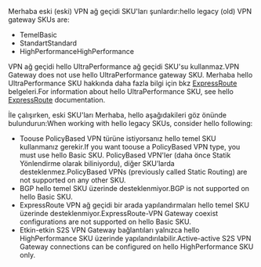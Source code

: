 <span data-ttu-id="8206a-101">Merhaba eski (eski) VPN ağ geçidi SKU'ları şunlardır:</span><span class="sxs-lookup"><span data-stu-id="8206a-101">hello legacy (old) VPN gateway SKUs are:</span></span>

* <span data-ttu-id="8206a-102">Temel</span><span class="sxs-lookup"><span data-stu-id="8206a-102">Basic</span></span>
* <span data-ttu-id="8206a-103">Standart</span><span class="sxs-lookup"><span data-stu-id="8206a-103">Standard</span></span>
* <span data-ttu-id="8206a-104">HighPerformance</span><span class="sxs-lookup"><span data-stu-id="8206a-104">HighPerformance</span></span>

<span data-ttu-id="8206a-105">VPN ağ geçidi hello UltraPerformance ağ geçidi SKU'su kullanmaz.</span><span class="sxs-lookup"><span data-stu-id="8206a-105">VPN Gateway does not use hello UltraPerformance gateway SKU.</span></span> <span data-ttu-id="8206a-106">Merhaba hello UltraPerformance SKU hakkında daha fazla bilgi için bkz [ExpressRoute](../articles/expressroute/expressroute-about-virtual-network-gateways.md) belgeleri.</span><span class="sxs-lookup"><span data-stu-id="8206a-106">For information about hello UltraPerformance SKU, see hello [ExpressRoute](../articles/expressroute/expressroute-about-virtual-network-gateways.md) documentation.</span></span>

<span data-ttu-id="8206a-107">İle çalışırken, eski SKU'ları Merhaba, hello aşağıdakileri göz önünde bulundurun:</span><span class="sxs-lookup"><span data-stu-id="8206a-107">When working with hello legacy SKUs, consider hello following:</span></span>

* <span data-ttu-id="8206a-108">Toouse PolicyBased VPN türüne istiyorsanız hello temel SKU kullanmanız gerekir.</span><span class="sxs-lookup"><span data-stu-id="8206a-108">If you want toouse a PolicyBased VPN type, you must use hello Basic SKU.</span></span> <span data-ttu-id="8206a-109">PolicyBased VPN'ler (daha önce Statik Yönlendirme olarak biliniyordu), diğer SKU’larda desteklenmez.</span><span class="sxs-lookup"><span data-stu-id="8206a-109">PolicyBased VPNs (previously called Static Routing) are not supported on any other SKU.</span></span>
* <span data-ttu-id="8206a-110">BGP hello temel SKU üzerinde desteklenmiyor.</span><span class="sxs-lookup"><span data-stu-id="8206a-110">BGP is not supported on hello Basic SKU.</span></span>
* <span data-ttu-id="8206a-111">ExpressRoute VPN ağ geçidi bir arada yapılandırmaları hello temel SKU üzerinde desteklenmiyor.</span><span class="sxs-lookup"><span data-stu-id="8206a-111">ExpressRoute-VPN Gateway coexist configurations are not supported on hello Basic SKU.</span></span>
* <span data-ttu-id="8206a-112">Etkin-etkin S2S VPN Gateway bağlantıları yalnızca hello HighPerformance SKU üzerinde yapılandırılabilir.</span><span class="sxs-lookup"><span data-stu-id="8206a-112">Active-active S2S VPN Gateway connections can be configured on hello HighPerformance SKU only.</span></span>
